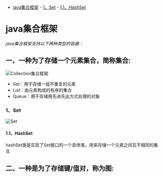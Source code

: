<!-- TOC -->

- [java集合框架](#java集合框架)
        - [1、Set](#1set)
            - [1.1、HashSet](#11hashset)

<!-- /TOC -->
# java集合框架 #

*java集合框架支持以下两种类型的容器：*

 ## 一、一种为了存储一个元素集合，简称集合: ##

![Collection集合框架](https://github.com/Aroue/Lee-notes/blob/master/images/Collection.png)

* Set：用于存储一组不重复的元素
* List：由元素构成的有序的集合
* Queue：用于存储用先进先出方式处理的对象


### 1、Set ###
![Set](https://github.com/Aroue/Lee-notes/blob/master/images/Set.png)
####  1.1、HashSet ####
hashSet类是实现了Set接口的一个具体类，用来存储一个元素之间互不相同的集合


 ## 二、一种是为了存储键/值对，称为图: ##
